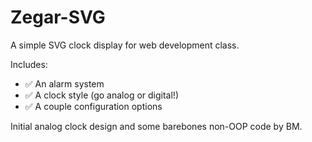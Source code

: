 # Zegar-SVG
A simple SVG clock display for web development class.

Includes:
* ✅ An alarm system
* ✅ A clock style (go analog or digital!)
* ✅ A couple configuration options

Initial analog clock design and some barebones non-OOP code by BM.
